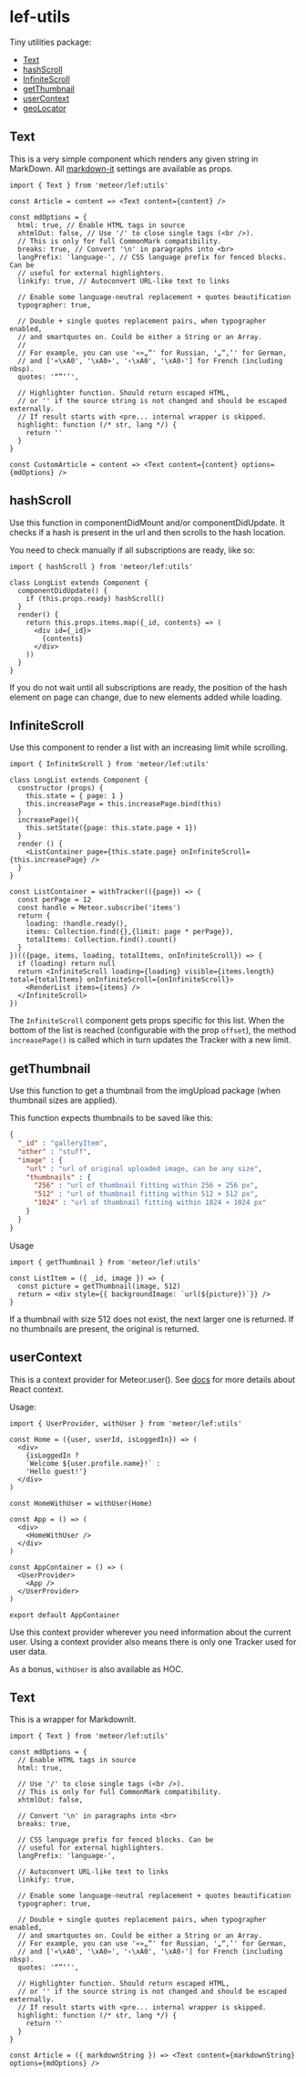 # lef-utils

Tiny utilities package:

- [Text](#text)
- [hashScroll](#hashscroll)
- [InfiniteScroll](#infinitescroll)
- [getThumbnail](#getthumbnail)
- [userContext](#usercontext)
- [geoLocator](#geoLocator)

## Text

This is a very simple component which renders any given string in MarkDown. All [markdown-it](https://github.com/markdown-it/markdown-it) settings are available as props.

```JSX
import { Text } from 'meteor/lef:utils'

const Article = content => <Text content={content} />

const mdOptions = {
  html: true, // Enable HTML tags in source
  xhtmlOut: false, // Use '/' to close single tags (<br />).
  // This is only for full CommonMark compatibility.
  breaks: true, // Convert '\n' in paragraphs into <br>
  langPrefix: 'language-', // CSS language prefix for fenced blocks. Can be
  // useful for external highlighters.
  linkify: true, // Autoconvert URL-like text to links

  // Enable some language-neutral replacement + quotes beautification
  typographer: true,

  // Double + single quotes replacement pairs, when typographer enabled,
  // and smartquotes on. Could be either a String or an Array.
  //
  // For example, you can use '«»„“' for Russian, '„“‚‘' for German,
  // and ['«\xA0', '\xA0»', '‹\xA0', '\xA0›'] for French (including nbsp).
  quotes: '“”‘’',

  // Highlighter function. Should return escaped HTML,
  // or '' if the source string is not changed and should be escaped externally.
  // If result starts with <pre... internal wrapper is skipped.
  highlight: function (/* str, lang */) {
    return ''
  }
}

const CustomArticle = content => <Text content={content} options={mdOptions} />
```

## hashScroll

Use this function in componentDidMount and/or componentDidUpdate. It checks if a hash is present in the url and then scrolls to the hash location.

You need to check manually if all subscriptions are ready, like so:

```JSX
import { hashScroll } from 'meteor/lef:utils'

class LongList extends Component {
  componentDidUpdate() {
    if (this.props.ready) hashScroll()
  }
  render() {
    return this.props.items.map({_id, contents} => (
      <div id={_id}>
        {contents}
      </div>
    ))
  }
}
```

If you do not wait until all subscriptions are ready, the position of the hash element on page can change, due to new elements added while loading.

## InfiniteScroll

Use this component to render a list with an increasing limit while scrolling.

```JSX
import { InfiniteScroll } from 'meteor/lef:utils'

class LongList extends Component {
  constructor (props) {
    this.state = { page: 1 }
    this.increasePage = this.increasePage.bind(this)
  }
  increasePage(){
    this.setState({page: this.state.page + 1})
  }
  render () {
    <ListContainer page={this.state.page} onInfiniteScroll={this.increasePage} />
  }
}

const ListContainer = withTracker(({page}) => {
  const perPage = 12
  const handle = Meteor.subscribe('items')
  return {
    loading: !handle.ready(),
    items: Collection.find({},{limit: page * perPage}),
    totalItems: Collection.find().count()
  }
})(({page, items, loading, totalItems, onInfiniteScroll}) => {
  if (loading) return null
  return <InfiniteScroll loading={loading} visible={items.length} total={totalItems} onInfiniteScroll={onInfiniteScroll}>
    <RenderList items={items} />
  </InfiniteScroll>
})
```

The `InfiniteScroll` component gets props specific for this list. When the bottom of the list is reached (configurable with the prop `offset`), the method `increasePage()` is called which in turn updates the Tracker with a new limit.

## getThumbnail

Use this function to get a thumbnail from the imgUpload package (when thumbnail sizes are applied).

This function expects thumbnails to be saved like this:

```JSON
{
  "_id" : "galleryItem",
  "other" : "stuff",
  "image" : {
    "url" : "url of original uploaded image, can be any size",
    "thumbnails" : {
      "256" : "url of thumbnail fitting within 256 × 256 px",
      "512" : "url of thumbnail fitting within 512 × 512 px",
      "1024" : "url of thumbnail fitting within 1024 × 1024 px"
    }
  }
}
```

Usage

```JSX
import { getThumbnail } from 'meteor/lef:utils'

const ListItem = ({ _id, image }) => {
  const picture = getThumbnail(image, 512)
  return = <div style={{ backgroundImage: `url(${picture})`}} />
}
```

If a thumbnail with size 512 does not exist, the next larger one is returned. If no thumbnails are present, the original is returned.

## userContext

This is a context provider for Meteor.user(). See [docs](https://reactjs.org/docs/context.html) for more details about React context.

Usage:

```JSX
import { UserProvider, withUser } from 'meteor/lef:utils'

const Home = ({user, userId, isLoggedIn}) => (
  <div>
    {isLoggedIn ?
    `Welcome ${user.profile.name}!` :
    'Hello guest!'}
  </div>
)

const HomeWithUser = withUser(Home)

const App = () => (
  <div>
    <HomeWithUser />
  </div>
)

const AppContainer = () => (
  <UserProvider>
    <App />
  </UserProvider>
)

export default AppContainer
```

Use this context provider wherever you need information about the current user. Using a context provider also means there is only one Tracker used for user data.

As a bonus, `withUser` is also available as HOC.

## Text

This is a wrapper for MarkdownIt.

```JSX
import { Text } from 'meteor/lef:utils'

const mdOptions = {
  // Enable HTML tags in source
  html: true,

  // Use '/' to close single tags (<br />).
  // This is only for full CommonMark compatibility.
  xhtmlOut: false,

  // Convert '\n' in paragraphs into <br>
  breaks: true,

  // CSS language prefix for fenced blocks. Can be
  // useful for external highlighters.
  langPrefix: 'language-',

  // Autoconvert URL-like text to links
  linkify: true,

  // Enable some language-neutral replacement + quotes beautification
  typographer: true,

  // Double + single quotes replacement pairs, when typographer enabled,
  // and smartquotes on. Could be either a String or an Array.
  // For example, you can use '«»„“' for Russian, '„“‚‘' for German,
  // and ['«\xA0', '\xA0»', '‹\xA0', '\xA0›'] for French (including nbsp).
  quotes: '“”‘’',

  // Highlighter function. Should return escaped HTML,
  // or '' if the source string is not changed and should be escaped externally.
  // If result starts with <pre... internal wrapper is skipped.
  highlight: function (/* str, lang */) {
    return ''
  }
}

const Article = ({ markdownString }) => <Text content={markdownString} options={mdOptions} />
```
